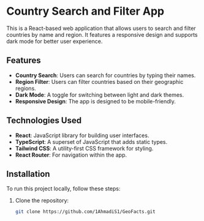 # Country Search and Filter App

This is a React-based web application that allows users to search and filter countries by name and region. It features a responsive design and supports dark mode for better user experience.

## Features

- **Country Search**: Users can search for countries by typing their names.
- **Region Filter**: Users can filter countries based on their geographic regions.
- **Dark Mode**: A toggle for switching between light and dark themes.
- **Responsive Design**: The app is designed to be mobile-friendly.

## Technologies Used

- **React**: JavaScript library for building user interfaces.
- **TypeScript**: A superset of JavaScript that adds static types.
- **Tailwind CSS**: A utility-first CSS framework for styling.
- **React Router**: For navigation within the app.

## Installation

To run this project locally, follow these steps:

1. Clone the repository:
   ```bash
   git clone https://github.com/1AhmadiS1/GeoFacts.git
